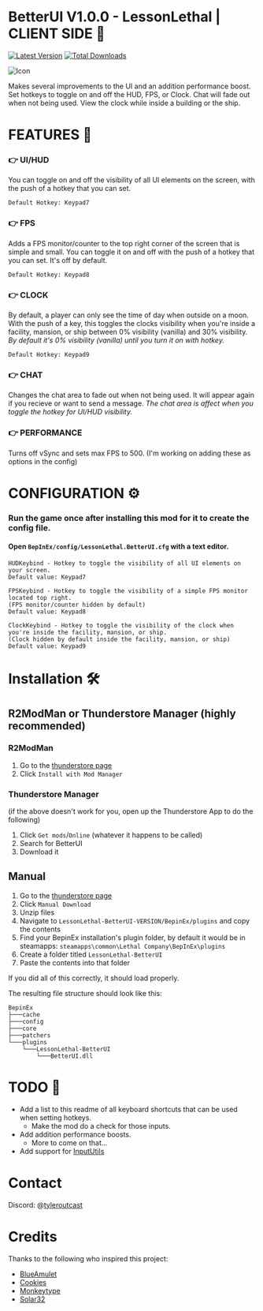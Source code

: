# BetterUI V1.0.0 - LessonLethal | CLIENT SIDE 🎈

[![Latest Version](https://img.shields.io/thunderstore/v/LessonLethal/BetterUI?logo=thunderstore&logoColor=white)](https://thunderstore.io/c/lethal-company/p/LessonLethal/BetterUI)
[![Total Downloads](https://img.shields.io/thunderstore/dt/LessonLethal/BetterUI?logo=thunderstore&logoColor=white)](https://thunderstore.io/c/lethal-company/p/LessonLethal/BetterUI)

![Icon](https://i.imgur.com/5q7PhSA.png)

Makes several improvements to the UI and an addition performance boost. Set hotkeys to toggle on and off the HUD, FPS, or Clock. Chat will fade out when not being used. View the clock while inside a building or the ship.

# FEATURES 📃

### 👉 UI/HUD
You can toggle on and off the visibility of all UI elements on the screen, with the push of a hotkey that you can set.

```Default Hotkey: Keypad7```

### 👉 FPS
  Adds a FPS monitor/counter to the top right corner of the screen that is simple and small. You can toggle it on and off with the push of a hotkey that you can set. It's off by default.
  
```Default Hotkey: Keypad8```

### 👉 CLOCK
By default, a player can only see the time of day when outside on a moon. With the push of a key, this toggles the clocks visibility when you're inside a facility, mansion, or ship between 0% visibility (vanilla) and 30% visibility. *By default it's 0% visibility (vanilla) until you turn it on with hotkey.*

```Default Hotkey: Keypad9```

### 👉 CHAT
Changes the chat area to fade out when not being used. It will appear again if you recieve or want to send a message. *The chat area is affect when you toggle the hotkey for UI/HUD visibility.*

### 👉 PERFORMANCE
Turns off vSync and sets max FPS to 500. (I'm working on adding these as options in the config)

# CONFIGURATION ⚙
### Run the game once after installing this mod for it to create the config file.
#### Open ```BepInEx/config/LessonLethal.BetterUI.cfg``` with a text editor.

```
HUDKeybind - Hotkey to toggle the visibility of all UI elements on your screen.
Default value: Keypad7
```

```
FPSKeybind - Hotkey to toggle the visibility of a simple FPS monitor located top right.
(FPS monitor/counter hidden by default)
Default value: Keypad8
```

```
ClockKeybind - Hotkey to toggle the visibility of the clock when you're inside the facility, mansion, or ship. 
(Clock hidden by default inside the facility, mansion, or ship)
Default value: Keypad9
```

# Installation 🛠

## R2ModMan or Thunderstore Manager (highly recommended)

### R2ModMan
1. Go to the [thunderstore page](https://thunderstore.io/c/lethal-company/p/LessonLethal/BetterUI/)
2. Click `Install with Mod Manager`

### Thunderstore Manager
(if the above doesn't work for you, open up the Thunderstore App to do the following)
1. Click `Get mods`/`Online` (whatever it happens to be called)
2. Search for BetterUI
3. Download it

## Manual
1. Go to the [thunderstore page](https://thunderstore.io/c/lethal-company/p/LessonLethal/BetterUI/)
2. Click `Manual Download`
3. Unzip files
4. Navigate to `LessonLethal-BetterUI-VERSION/BepinEx/plugins` and copy the contents
5. Find your BepinEx installation's plugin folder, by default it would be in steamapps: `steamapps\common\Lethal Company\BepInEx\plugins`
6. Create a folder titled `LessonLethal-BetterUI`
7. Paste the contents into that folder

If you did all of this correctly, it should load properly.

The resulting file structure should look like this:
```
BepinEx
├───cache
├───config
├───core
├───patchers
└───plugins
    └───LessonLethal-BetterUI
        └───BetterUI.dll
```

# TODO 📝
- Add a list to this readme of all keyboard shortcuts that can be used when setting hotkeys.
  - Make the mod do a check for those inputs.
- Add addition performance boosts.
  - More to come on that...
- Add support for [InputUtils](https://thunderstore.io/c/lethal-company/p/Rune580/LethalCompany_InputUtils/)


# Contact
Discord: @[tyleroutcast](https://discord.com/users/235518194612305920)

# Credits
Thanks to the following who inspired this project:
- [BlueAmulet](https://thunderstore.io/c/lethal-company/p/BlueAmulet/)
- [Cookies](https://thunderstore.io/c/lethal-company/p/Cookies/)
- [Monkeytype](https://thunderstore.io/c/lethal-company/p/Monkeytype/)
- [Solar32](https://thunderstore.io/c/lethal-company/p/Solar32/)

